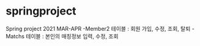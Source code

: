 # springproject
Spring project 2021 MAR-APR
-Member2 테이블 : 회원 가입, 수정, 조회, 탈퇴
-Matchs 테이블 : 본인의 매칭정보 입력, 수정, 조회
